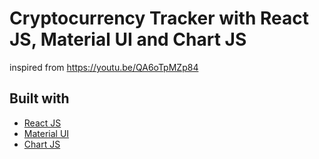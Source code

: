 # Cryptocurrency Tracker with React JS, Material UI and Chart JS
inspired from https://youtu.be/QA6oTpMZp84

## Built with 
- [React JS](https://reactjs.org/)
- [Material UI](https://v4.mui.com/)
- [Chart JS](https://reactchartjs.github.io/react-chartjs-2/#/)
